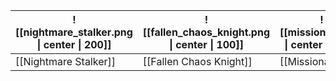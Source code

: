 
| ![[nightmare_stalker.png \| center \| 200]] | ![[fallen_chaos_knight.png \| center \| 100]] | ![[missionary.png \| center \| 120]] | ![[lord_pumpkinhead.png \| center \| 200]] |
| ------------------------------------------- | --------------------------------------------- | ------------------------------------ | ------------------------------------------ |
| [[Nightmare Stalker]]                       | [[Fallen Chaos Knight]]                       | [[Missionary]]                       | [[Lord Pumpkinhead]]                       |
